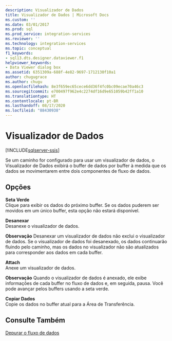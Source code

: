 ```yaml
---
description: Visualizador de Dados
title: Visualizador de Dados | Microsoft Docs
ms.custom: ''
ms.date: 03/01/2017
ms.prod: sql
ms.prod_service: integration-services
ms.reviewer: ''
ms.technology: integration-services
ms.topic: conceptual
f1_keywords:
- sql13.dts.designer.dataviewer.f1
helpviewer_keywords:
- Data Viewer dialog box
ms.assetid: 6351309a-688f-4e82-9697-1712130f10a1
author: chugugrace
ms.author: chugu
ms.openlocfilehash: 8e3f659ec65cece6dd36f4fc0bc09ecae70a46c3
ms.sourcegitcommit: e700497f962e4c2274df16d9e651059b42ff1a10
ms.translationtype: HT
ms.contentlocale: pt-BR
ms.lasthandoff: 08/17/2020
ms.locfileid: "88430938"
---
```

# <a name="data-viewer"></a>Visualizador de Dados

[!INCLUDE[sqlserver-ssis](../../includes/applies-to-version/sqlserver-ssis.md)]


  Se um caminho for configurado para usar um visualizador de dados, o Visualizador de Dados exibirá o buffer de dados por buffer à medida que os dados se movimentarem entre dois componentes de fluxo de dados.  
  
## <a name="options"></a>Opções  
 **Seta Verde**  
 Clique para exibir os dados do próximo buffer. Se os dados puderem ser movidos em um único buffer, esta opção não estará disponível.  
  
 **Desanexar**  
 Desanexe o visualizador de dados.  
  
 **Observação** Desanexar um visualizador de dados não exclui o visualizador de dados. Se o visualizador de dados foi desanexado, os dados continuarão fluindo pelo caminho, mas os dados no visualizador não são atualizados para corresponder aos dados em cada buffer.  
  
 **Attach**  
 Anexe um visualizador de dados.  
  
 **Observação** Quando o visualizador de dados é anexado, ele exibe informações de cada buffer no fluxo de dados e, em seguida, pausa. Você pode avançar pelos buffers usando a seta verde.  
  
 **Copiar Dados**  
 Copie os dados no buffer atual para a Área de Transferência.  
  
## <a name="see-also"></a>Consulte Também  
 [Depurar o fluxo de dados](../../integration-services/troubleshooting/debugging-data-flow.md)  
  
  
